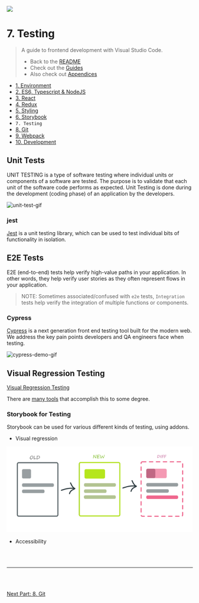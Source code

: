 <img
style="height: 256px"
height="256"
src="https://api.nuget.org/v3-flatcontainer/vsunittesthelpers/1.0.0/icon"
/>

# 7. Testing

> A guide to frontend development with Visual Studio Code.
>
> - Back to the [README](../../README.md)
> - Check out the [Guides](./guides/CryptoCharts.md)
> - Also check out [Appendices](./appendix/CodingStandards.md)

- [1. Environment](./1-Environment.md)
- [2. ES6, Typescript & NodeJS](./2-Javascript.md)
- [3. React](./3-React.md)
- [4. Redux](./4-Redux.md)
- [5. Styling](./5-Styling.md)
- [6. Storybook](./6-Storybook.md)
- `7. Testing`
- [8. Git](./8-Git.md)
- [9. Webpack](./9-Webpack.md)
- [10. Development](./10-Development.md)

## Unit Tests

UNIT TESTING is a type of software testing where individual units or components of a software are tested. The purpose is to validate that each unit of the software code performs as expected. Unit Testing is done during the development (coding phase) of an application by the developers.

![unit-test-gif](https://i2.wp.com/storage.googleapis.com/blog-images-backup/0*VrZeHrqiF-DiIQTa.gif?ssl=1)

### jest

[Jest](https://jestjs.io/) is a unit testing library, which can be used to test individual bits of functionality in isolation.

## E2E Tests

E2E (end-to-end) tests help verify high-value paths in your application. In other words, they help verify user stories as they often represent flows in your application.

> NOTE:
> Sometimes associated/confused with `e2e` tests, `Integration` tests help verify the integration of multiple functions or components.

### Cypress

[Cypress](https://www.cypress.io/) is a next generation front end testing tool built for the modern web. We address the key pain points developers and QA engineers face when testing.

![cypress-demo-gif](https://glebbahmutov.com/blog/images/powerful-cy-task/retry-ui.gif)

## Visual Regression Testing

[Visual Regression Testing](https://medium.com/loftbr/visual-regression-testing-eb74050f3366)

There are [many tools](https://github.com/mojoaxel/awesome-regression-testing) that accomplish this to some degree.
### Storybook for Testing
Storybook can be used for various different kinds of testing, using addons.

- Visual regression

![visual-regression](../assets/chapters/visual-regression-testing.png)

- Accessibility

<br />
<br />
<hr />
<br />
<br />

[Next Part: 8. Git](./8-Git.md)

<br />
<br />